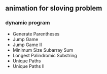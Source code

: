 ## animation for sloving problem

### dynamic program

+ Generate Parentheses
+ Jump Game
+ Jump Game II
+ Minimum Size Subarray Sum
+ Longest Palindromic Substring
+ Unique Paths
+ Unique Paths II
